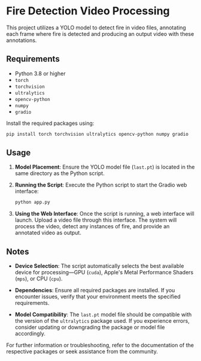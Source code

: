 # Fire Detection Video Processing

This project utilizes a YOLO model to detect fire in video files, annotating each frame where fire is detected and producing an output video with these annotations.

## Requirements

- Python 3.8 or higher
- `torch`
- `torchvision`
- `ultralytics`
- `opencv-python`
- `numpy`
- `gradio`

Install the required packages using:

```bash
pip install torch torchvision ultralytics opencv-python numpy gradio
```

## Usage

1. **Model Placement**: Ensure the YOLO model file (`last.pt`) is located in the same directory as the Python script.

2. **Running the Script**: Execute the Python script to start the Gradio web interface:

   ```bash
   python app.py
   ```

3. **Using the Web Interface**: Once the script is running, a web interface will launch. Upload a video file through this interface. The system will process the video, detect any instances of fire, and provide an annotated video as output.

## Notes

- **Device Selection**: The script automatically selects the best available device for processing—GPU (`cuda`), Apple's Metal Performance Shaders (`mps`), or CPU (`cpu`).

- **Dependencies**: Ensure all required packages are installed. If you encounter issues, verify that your environment meets the specified requirements.

- **Model Compatibility**: The `last.pt` model file should be compatible with the version of the `ultralytics` package used. If you experience errors, consider updating or downgrading the package or model file accordingly.

For further information or troubleshooting, refer to the documentation of the respective packages or seek assistance from the community.
